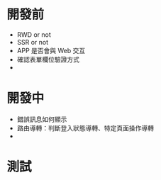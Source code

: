 # 開發前

-  RWD or not
-  SSR or not
-  APP 是否會與 Web 交互
-  確認表單欄位驗證方式
- 

# 開發中

-  錯誤訊息如何顯示
-  路由導轉：判斷登入狀態導轉、特定頁面操作導轉
-  

# 測試

